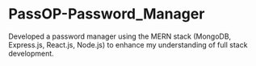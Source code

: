 # PassOP-Password_Manager
Developed a password manager using the MERN stack (MongoDB, Express.js, React.js, Node.js) to enhance my understanding of full stack development.

